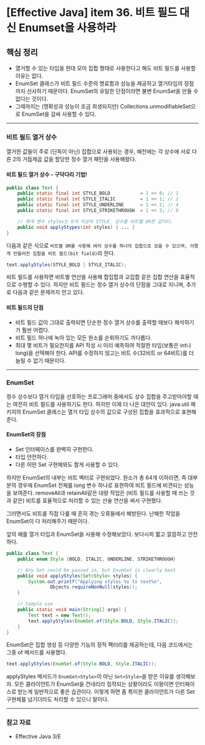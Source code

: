 # [Effective Java] item 36. 비트 필드 대신 Enumset을 사용하라

## 핵심 정리
- 열거할 수 있는 타입을 한대 모아 집합 형태로 사용한다고 해도 비트 필드를 사용할 이유는 없다.
- EnumSet 클래스가 비트 필드 수준의 명료함과 성능을 제공하고 열거타입의 장점까지 선사하기 때문이다. EnumSet의 유일한 단점이라면 불변 EnumSet을 만들 수 없다는 것이다.
- 그때까지는 (명확성과 성능이 조금 희생되지만) Collections.unmodifiableSet으로 EnumSet을 감싸 사용할 수 있다.

---

### 비트 필드 열거 상수
열거한 값들이 주로 (단독이 아닌) 집합으로 사용되는 경우, 예전에는 각 상수에 서로 다른 2의 거듭제곱 값을 할당한 정수 열거 패턴을 사용해왔다.

#### 비트 필드 열거 상수 - 구닥다리 기법!
```java
public class Text {
    public static final int STYLE_BOLD           = 1 << 0; // 1
    public static final int STYLE_ITALIC         = 1 << 1; // 2
    public static final int STYLE_UNDERLINE      = 1 << 2; // 4
    public static final int STYLE_STRIKETHROUGH  = 1 << 3; // 8

    // 매개 변수 styles는 0개 이상의 STYLE_ 상수를 비트별 OR한 값이다.
    public void applyStypes(int styles) { ... }
}
```

다음과 같은 식으로 `비트별 OR를 사용해 여러 상수를 하나의 집합으로 모을 수 있으며, 이렇게 만들어진 집합을 비트 필드(bit field)`라 한다.

```java
text.applyStyles(STYLE_BOLD | STYLE_ITALIC);
```

비트 필드를 사용하면 비트별 연산을 사용해 합집합과 교집합 같은 집합 연산을 효율적으로 수행할 수 있다. 하지만 비트 필드는 정수 열거 상수의 단점을 그대로 지니며, 추가로 다음과 같은 문제까지 안고 있다.

#### 비트 필드의 단점
- 비트 필드 값이 그대로 출력되면 단순한 정수 열거 상수를 출력할 때보다 해석하기가 훨씬 어렵다. 
- 비트 필드 하나에 녹아 있는 모든 원소를 순회하기도 까다롭다. 
- 최대 몇 비트가 필요한지를 API 작성 시 미리 예측하여 적절한 타입(보통은 int나 long)을 선택해야 한다. API를 수정하지 않고는 비트 수(32비트 or 64비트)를 더 늘릴 수 없기 때문이다.

---

### EnumSet
정수 상수보다 열거 타입을 선호하는 프로그래머 중에서도 상수 집합을 주고받아야할 때는 여전히 비트 필드를 사용하기도 한다. 하지만 이제 더 나은 대안이 있다. java.util 패키지의 EnumSet 클래스는 열거 타입 상수의 값으로 구성된 집합을 효과적으로 표현해준다. 

#### EnumSet의 장점
- Set 인터페이스를 완벽히 구현한다.
- 타입 안전하다.
- 다른 어떤 Set 구현체와도 함게 사용할 수 있다.

하지만 EnumSet의 내부는 비트 벡터로 구현되었다. 원소가 총 64개 이하라면, 즉 대부분의 경우에 EnumSet 전체를 long 변수 하나로 표현하여 비트 필드에 비견되는 성능을 보여준다. removeAll과 retainAll같은 대량 작업은 (비트 필드를 사용할 때 쓰는 것과 같은) 비트를 효율적으로 처리할 수 있는 산술 연산을 써서 구현했다.

그러면서도 비트를 직접 다룰 때 흔히 겪는 오류들에서 해방된다. 난해한 작업을 EnumSet이 다 처리해주기 때문이다.

앞의 예를 열거 타입과 EnumSet을 사용해 수정해보았다. 보다시피 짧고 깔끔하고 안전하다.

```java
public class Text {
    public enum Style {BOLD, ITALIC, UNDERLINE, STRIKETHROUGH}

    // Any Set could be passed in, but EnumSet is clearly best
    public void applyStyles(Set<Style> styles) {
        System.out.printf("Applying styles %s to text%n",
                Objects.requireNonNull(styles));
    }

    // Sample use
    public static void main(String[] args) {
        Text text = new Text();
        text.applyStyles(EnumSet.of(Style.BOLD, Style.ITALIC));
    }
}
```

EnumSet은 집합 생성 등 다양한 기능의 정적 팩터리를 제공하는데, 다음 코드에서는 그중 of 메서드를 사용했다.
```java
text.applyStyles(EnumSet.of(Style.BOLD, Style.ITALIC));
```

applyStyles 메서드가 `EnumSet<Style>`이 아닌 `Set<Style>`을 받은 이유를 생각해보자. 모든 클라이언트가 EnumSet을 건네리라 짐작되는 상황이라도 이왕이면 인터페이스로 받는게 일반적으로 좋은 습관이다. 이렇게 하면 좀 특이한 클라이언트가 다른 Set 구현체를 넘기더라도 처리할 수 있으니 말이다.

---

### 참고 자료
- Effective Java 3/E
